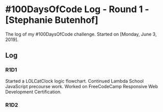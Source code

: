 # #100DaysOfCode Log - Round 1 - [Stephanie Butenhof]

The log of my #100DaysOfCode challenge. Started on [Monday, June 3, 2019].

## Log

### R1D1 
Started a LOLCatClock logic flowchart. Continued Lambda School JavaScript precourse work. Worked on FreeCodeCamp Responsive Web Development Certification. 

### R1D2
